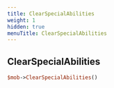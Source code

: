 ```yaml
---
title: ClearSpecialAbilities
weight: 1
hidden: true
menuTitle: ClearSpecialAbilities
---
```

## ClearSpecialAbilities
```perl
$mob->ClearSpecialAbilities()
```